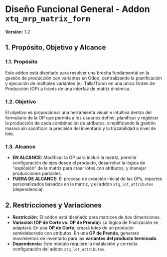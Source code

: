 # Diseño Funcional General - Addon `xtq_mrp_matrix_form`
**Versión:** 1.2

## 1. Propósito, Objetivo y Alcance

### 1.1. Propósito
Este addon está diseñado para resolver una brecha fundamental en la gestión de producción con variantes en Odoo, centralizando la planificación y ejecución de múltiples variantes (ej. Talla/Tono) en una única Orden de Producción (OP) a través de una interfaz de matriz dinámica.

### 1.2. Objetivo
El objetivo es proporcionar una herramienta visual e intuitiva dentro del formulario de la OP que permita a los usuarios definir, planificar y registrar la producción de cada combinación de atributos, simplificando la gestión masiva sin sacrificar la precisión del inventario y la trazabilidad a nivel de lote.

### 1.3. Alcance
- **EN ALCANCE:** Modificar la OP para incluir la matriz, permitir configuración de ejes desde el producto, desarrollar la lógica de "explosión" de la matriz para crear lotes con atributos, y manejar producciones parciales.
- **FUERA DE ALCANCE:** El proceso de creación inicial de las OPs, reportes personalizados basados en la matriz, y el addon `xtq_lot_attributes` (dependencia).

## 2. Restricciones y Variaciones

- **Restricción:** El addon está diseñado para matrices de dos dimensiones.
- **Variación (OP de Corte vs. OP de Prenda):** La lógica de finalización se adaptará. En una **OP de Corte**, creará lotes de un producto semielaborado con atributos. En una **OP de Prenda**, generará movimientos de inventario para las **variantes del producto terminado**.
- **Dependencia:** Este módulo requiere la instalación y correcta configuración del addon `xtq_lot_attributes`.
